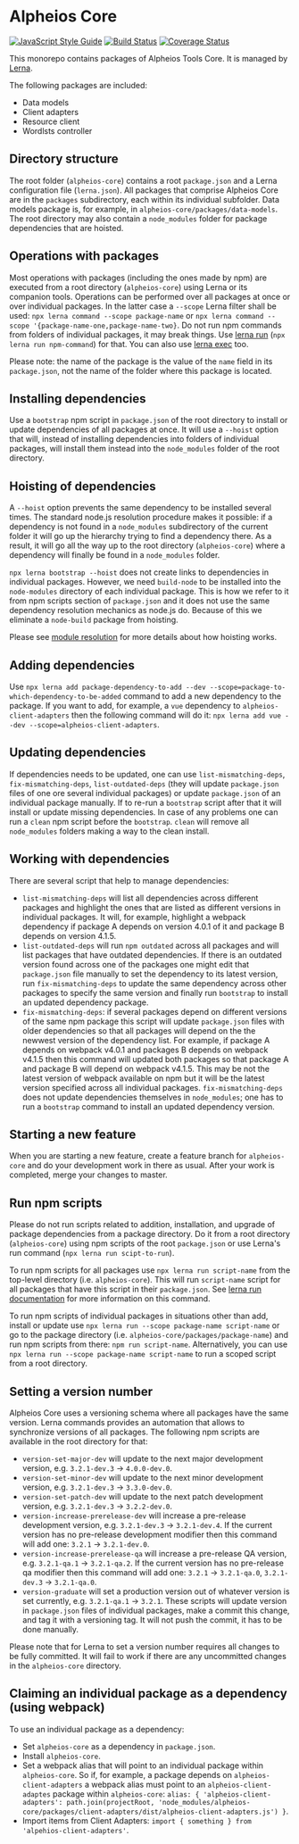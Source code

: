 # Alpheios Core
[![JavaScript Style Guide](https://img.shields.io/badge/code_style-standard-brightgreen.svg)](https://standardjs.com)
[![Build Status](https://travis-ci.org/alpheios-project/alpheios-core.svg?branch=master)](https://travis-ci.org/alpheios-project/alpheios-core)
[![Coverage Status](https://coveralls.io/repos/github/alpheios-project/alpheios-core/badge.svg?branch=master)](https://coveralls.io/github/alpheios-project/alpheios-core?branch=master)


This monorepo contains packages of Alpheios Tools Core. It is managed by [Lerna](https://github.com/lerna/lerna).

The following packages are included:
* Data models
* Client adapters
* Resource client
* Wordlsts controller

## Directory structure

The root folder (`alpheios-core`) contains a root `package.json` and a Lerna configuration file (`lerna.json`). All packages that comprise Alpheios Core are in the `packages` subdirectory, each within its individual subfolder. Data models package is, for example, in `alpheios-core/packages/data-models`.
The root directory may also contain a `node_modules` folder for package dependencies that are hoisted.

## Operations with packages

Most operations with packages (including the ones made by npm) are executed from a root directory (`alpheios-core`) using Lerna or its companion tools. Operations can be performed over all packages at once or over individual packages. In the latter case a `--scope` Lerna filter shall be used: `npx lerna command --scope package-name` or `npx lerna command --scope '{package-name-one,package-name-two}`. Do not run npm commands from folders of individual packages, it may break things. Use [lerna run](https://github.com/lerna/lerna/tree/master/commands/run) (`npx lerna run npm-command`) for that. You can also use [lerna exec](https://github.com/lerna/lerna/tree/master/commands/exec) too.

Please note: the name of the package is the value of the `name` field in its `package.json`, not the name of the folder where this package is located.

## Installing dependencies
Use a `bootstrap` npm script in `package.json` of the root directory to install or update dependencies of all packages at once. It will use a `--hoist` option that will, instead of installing dependencies into folders of individual packages, will install them instead into the `node_modules` folder of the root directory.

## Hoisting of dependencies
A `--hoist` option prevents the same dependency to be installed several times. The standard node.js resolution procedure makes it possible: if a dependency is not found in a `node_modules` subdirectory of the current folder it will go up the hierarchy trying to find a dependency there. As a result, it will go all the way up to the root directory (`alpheios-core`) where a dependency will finally be found in a `node_modules` folder.

`npx lerna bootstrap --hoist` does not create links to dependencies in individual packages. However, we need `build-node` to be installed into the `node-modules` directory of each individual package. This is how we refer to it from npm scripts section of `package.json` and it does not use the same dependency resolution mechanics as node.js do. Because of this we eliminate a `node-build` package from hoisting.

Please see [module resolution](https://github.com/lerna/lerna/blob/master/doc/hoist.md#module-resolution) for more details about how hoisting works.

## Adding dependencies
Use `npx lerna add package-dependency-to-add --dev --scope=package-to-which-dependency-to-be-added` command to add a new dependency to the package. If you want to add, for example, a `vue` dependency to `alpheios-client-adapters` then the following command will do it: `npx lerna add vue --dev --scope=alpheios-client-adapters`.

## Updating dependencies
If dependencies needs to be updated, one can use `list-mismatching-deps`, `fix-mismatching-deps`, `list-outdated-deps` (they will update `package.json` files of one ore several individual packages) or update `package.json` of an individual package manually. If to re-run a `bootstrap` script after that it will install or update missing dependencies. In case of any problems one can run a `clean` npm script before the `bootstrap`. `clean` will remove all `node_modules` folders making a way to the clean install.

## Working with dependencies
There are several script that help to manage dependencies:
* `list-mismatching-deps` will list all dependencies across different packages and highlight the ones that are listed as different versions in individual packages. It will, for example, highlight a webpack dependency if package A depends on version 4.0.1 of it and package B depends on version 4.1.5.
* `list-outdated-deps` will run `npm outdated` across all packages and will list packages that have outdated dependencies. If there is an outdated version found across one of the packages one might edit that `package.json` file manually to set the dependency to its latest version, run `fix-mismatching-deps` to update the same dependency across other packages to specify the same version and finally run `bootstrap` to install an updated dependency package.
* `fix-mismatching-deps`: if several packages depend on different versions of the same npm package this script will update `package.json` files with older dependencies so that all packages will depend on the the newwest version of the dependency list. For example, if package A depends on webpack v4.0.1 and packages B depends on webpack v4.1.5 then this command will updated both packages so that package A and package B will depend on webpack v4.1.5. This may be not the latest version of webpack available on npm but it will be the latest version specified across all individual packages. `fix-mismatching-deps` does not update dependencies themselves in `node_modules`; one has to run a `bootstrap` command to install an updated dependency version.


## Starting a new feature
When you are starting a new feature, create a feature branch for `alpheios-core` and do your development work in there as usual. After your work is completed, merge your changes to master.

## Run npm scripts
Please do not run scripts related to addition, installation, and upgrade of package dependencies from a package directory. Do it from a root directory (`alpheios-core`) using npm scripts of the root `package.json` or use Lerna's run command (`npx lerna run scipt-to-run`).

To run npm scripts for all packages use `npx lerna run script-name` from the top-level directory (i.e. `alpheios-core`). This will run `script-name` script for all packages that have this script in their `package.json`. See [lerna run documentation](https://github.com/lerna/lerna/tree/master/commands/run#readme) for more information on this command.

To run npm scripts of individual packages in situations other than add, install or update use `npx lerna run --scope package-name script-name` or go to the package directory (i.e. `alpheios-core/packages/package-name`) and run npm scripts from there: `npm run script-name`. Alternatively, you can use `npx lerna run --scope package-name script-name` to run a scoped script from a root directory.

## Setting a version number
Alpheios Core uses a versioning schema where all packages have the same version. Lerna commands provides an automation that allows to synchronize versions of all packages. The following npm scripts are available in the root directory for that:
* `version-set-major-dev` will update to the next major development version, e.g. `3.2.1-dev.3` -> `4.0.0-dev.0`.
* `version-set-minor-dev` will update to the next minor development version, e.g. `3.2.1-dev.3` -> `3.3.0-dev.0`.
* `version-set-patch-dev` will update to the next patch development version, e.g. `3.2.1-dev.3` -> `3.2.2-dev.0`.
* `version-increase-prerelease-dev` will increase a pre-release development version, e.g. `3.2.1-dev.3` -> `3.2.1-dev.4`. If the current version has no pre-release development modifier then this command will add one: `3.2.1` -> `3.2.1-dev.0`.
* `version-increase-prerelease-qa` will increase a pre-release QA version, e.g. `3.2.1-qa.1` -> `3.2.1-qa.2`. If the current version has no pre-release qa modifier then this command will add one: `3.2.1` -> `3.2.1-qa.0`, `3.2.1-dev.3` -> `3.2.1-qa.0`.
* `version-graduate` will set a production version out of whatever version is set currently, e.g. `3.2.1-qa.1` -> `3.2.1`.
These scripts will update version in `package.json` files of individual packages, make a commit this change, and tag it with a versioning tag. It will not push the commit, it has to be done manually.
 
 Please note that for Lerna to set a version number requires all changes to be fully committed. It will fail to work if there are any uncommitted changes in the `alpheios-core` directory.
 
 ## Claiming an individual package as a dependency (using webpack)
 To use an individual package as a dependency:
 * Set `alpheios-core` as a dependency in `package.json`.
 * Install `alpheios-core`.
 * Set a webpack alias that will point to an individual package within `alpheios-core`. So if, for example, a package depends on `alpheios-client-adapters` a webpack alias must point to an `alpheios-client-adaptes` package within `alpheios-core`: `alias: { 'alpheios-client-adapters': path.join(projectRoot, 'node_modules/alpheios-core/packages/client-adapters/dist/alpheios-client-adapters.js') }`.
 * Import items from Client Adapters: `import { something } from 'alpehios-client-adapters'`.